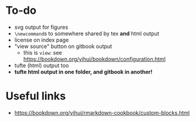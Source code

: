 # To-do

- svg output for figures
- `\newcommand`s to somewhere shared by tex **and** html output
- license on index page
- "view source" button on gitbook output
  + this is `view`: see https://bookdown.org/yihui/bookdown/configuration.html
- tufte (html) output too
- **tufte html output in one folder, and gitbook in another!**


# Useful links

- https://bookdown.org/yihui/rmarkdown-cookbook/custom-blocks.html